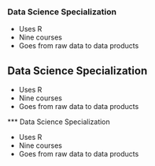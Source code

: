 ### Data Science Specialization

* Uses R
* Nine courses
* Goes from raw data to data products


## Data Science Specialization

* Uses R
* Nine courses
* Goes from raw data to data products

*** Data Science Specialization

* Uses R
* Nine courses
* Goes from raw data to data products
